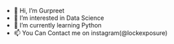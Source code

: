- 👋 Hi, I’m Gurpreet
- 👀 I’m interested in Data Science
- 🌱 I’m currently learning Python
- 📫 You Can Contact me on instagram(@lockexposure)

<!---
education4everyone/education4everyone is a ✨ special ✨ repository because its `README.md` (this file) appears on your GitHub profile.
You can click the Preview link to take a look at your changes.
--->
